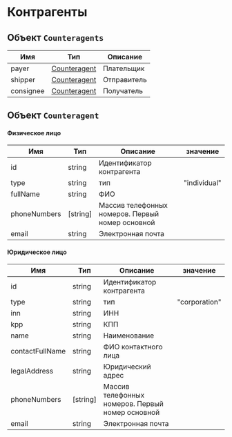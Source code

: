 # Контрагенты

## Объект `Counteragents`

Имя | Тип | Описание
--- | --- | --------
payer | [Counteragent](#counteragent) |Плательщик
shipper | [Counteragent](#counteragent) |Отправитель
consignee | [Counteragent](#counteragent) |Получатель

## Объект <a name="counteragent">`Counteragent`</a>

#### Физическое лицо

Имя | Тип | Описание | значение
--- | --- | -------- | --------
id | string | Идентификатор контрагента
type | string | тип | "individual"
fullName | string | ФИО
phoneNumbers | [string] | Массив телефонных номеров. Первый номер основной
email | string | Электронная почта

#### Юридическое лицо

Имя | Тип | Описание | значение
--- | --- | -------- | --------
id | string | Идентификатор контрагента
type | string | тип | "corporation"
inn | string | ИНН
kpp | string | КПП
name | string | Наименование
contactFullName | string | ФИО контактного лица
legalAddress | string | Юридический адрес
phoneNumbers | [string] | Массив телефонных номеров. Первый номер основной
email | string | Электронная почта
